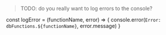 > TODO: do you really want to log errors to the console?

const logError = (functionName, error)  => {
  console.error(`Error: dbFunctions.${functionName}`, error.message)
}
